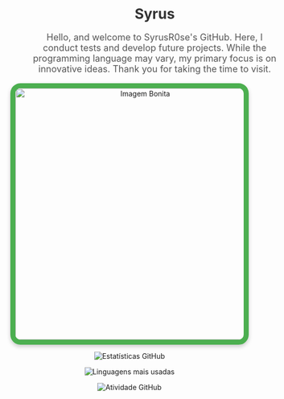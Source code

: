 <div align="center">
  <h1 style="color: #333; position: relative; left: 50px;">Syrus</h1>
  <p style="font-size: 18px; color: #555; position: relative; left: 50px;">
    Hello, and welcome to SyrusR0se's GitHub. Here, I conduct tests and develop future projects. While the programming language may vary, my primary focus is on innovative ideas. Thank you for taking the time to visit.
  </p>
</div>

<p align="center">
  <img src="https://i.pinimg.com/736x/5d/b6/50/5db650926eede651a54bef612e4aba83.jpg" 
       alt="Imagem Bonita" 
       style="border: 10px solid #4CAF50; border-radius: 20px; width: 500px; max-width: 90%; box-shadow: 0 4px 8px rgba(0, 0, 0, 0.2);">
</p>

<p align="center">
  <img src="https://github-readme-stats.vercel.app/api?username=SyrusR0se&show_icons=true&theme=dark" 
       alt="Estatísticas GitHub" />
</p>

<p align="center">
  <img src="https://github-readme-stats.vercel.app/api/top-langs/?username=SyrusR0se&layout=compact&theme=dark" 
       alt="Linguagens mais usadas" />
</p>

<p align="center">
  <img src="https://github-readme-activity-graph.vercel.app/graph?username=SyrusR0se&bg_color=21262d&color=58a6ff&line=3098c7&point=66ccff&area=true&area_color=323a47" 
       alt="Atividade GitHub" />
</p>
